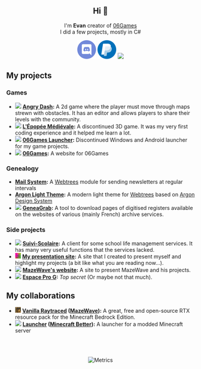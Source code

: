 <h2 align="center">Hi 👋</h2>  
<p align="center">I'm <b>Evan</b> creator of <a href="https://github.com/06-Games">06Games</a>
<br />I did a few projects, mostly in C#</p>
<p align="center">
  <a href="https://discord.gg/PaFbgFT"><img src="https://raw.githubusercontent.com/06Games/06Games/master/images/discord.png" width="50" /></a>
  <a href="https://paypal.me/06games"><img src="https://raw.githubusercontent.com/06Games/06Games/master/images/paypal.png" width="50" /></a>
  <a href="https://www.reddit.com/user/06GamesG"><img src="https://www.redditinc.com/assets/images/site/reddit-logo.png" width="50" /></a>
</p>

## My projects

### Games
* <img src="https://06games.github.io/images/games/angryDash.png" width="15"> **[Angry Dash](https://github.com/06Games/Angry_Dash):** A 2d game where the player must move through maps strewn with obstacles. It has an editor and allows players to share their levels with the community.  
* <img src="https://06games.github.io/images/games/epopeeMedievale.png" width="15"> **[L'Épopée Médiévale](https://github.com/06Games/L_Epopee_Medievale):** A discontinued 3D game. It was my very first coding experience and it helped me learn a lot.
* <img src="https://06games.github.io/images/apps/launcher.png" width="15"> **[06Games Launcher](https://github.com/06Games/06GamesLauncher):** Discontinued Windows and Android launcher for my game projects.
* <img src="https://06games.github.io/images/websites/06games.png" width="15"> **[06Games](https://github.com/06-Games/website):** A website for 06Games 

### Genealogy
* **[Mail System](https://github.com/06Games/Webtrees-MailSystem):** A [Webtrees](https://github.com/fisharebest/webtrees) module for sending newsletters at regular intervals
* **[Argon Light Theme](https://github.com/06Games/Webtrees-ArgonLight):** A modern light theme for [Webtrees](https://github.com/fisharebest/webtrees) based on [Argon Design System](https://github.com/creativetimofficial/argon-design-system)
* <img src="https://06games.github.io/images/apps/geneaGrab.png" width="15"> **[GeneaGrab](https://github.com/06Games/GeneaGrab):** A tool to download pages of digitised registers available on the websites of various (mainly French) archive services.

### Side projects
* <img src="https://06games.github.io/images/apps/suiviScolaire.png" width="15"> **[Suivi-Scolaire](https://github.com/06-Games/Suivi-Scolaire):** A client for some school life management services. It has many very useful functions that the services lacked.
* <img src="https://raw.githubusercontent.com/06Games/06Games/master/images/06games-alt.png" width="15"> **[My presentation site](https://github.com/06Games/06games.github.io):** A site that I created to present myself and highlight my projects (a bit like what you are reading now...).
* <img src="https://mazewave.github.io/assets/img/home/profile.jpg" width="15"> **[MazeWave's website](https://github.com/MazeWave/mazewave.github.io/):** A site to present MazeWave and his projects.
* <img src="https://06games.github.io/images/websites/espaceProG.png" width="15"> **[Espace Pro G](https://github.com/06Games/Espace-PRO-G):** *Top secret* (Or maybe not that much).


## My collaborations
* <img src="https://raw.githubusercontent.com/MazeWave/Vanilla-Raytraced/master/Vanilla%20Raytraced/pack_icon.png" width="15"> **[Vanilla Raytraced](https://github.com/MazeWave/Vanilla-Raytraced) ([MazeWave](https://github.com/MazeWave)):** A great, free and open-source RTX resource pack for the Minecraft Bedrock Edition.
* <img src="https://github.com/MinecraftBetter.png" width="15"> **[Launcher](https://github.com/MinecraftBetter/launcher) ([Minecraft Better](https://github.com/MinecraftBetter/)):** A launcher for a modded Minecraft server

<br /><br />

<p align="center">
	<img src="https://gist.github.com/06Games/10f4965fcf0f4b50323eea8346f5a32d/raw/github-metrics.svg" alt="Metrics">
</p>

